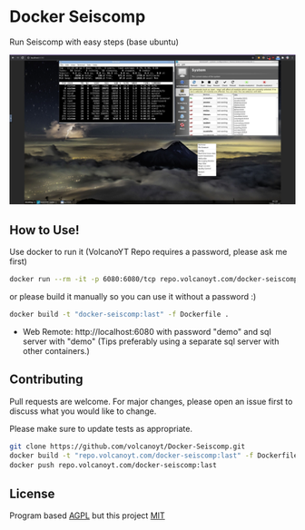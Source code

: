 # Docker Seiscomp

Run Seiscomp with easy steps (base ubuntu)

![Screenshot](show_me.jpg)

## How to Use!

Use docker to run it (VolcanoYT Repo requires a password, please ask me first)

```bash
docker run --rm -it -p 6080:6080/tcp repo.volcanoyt.com/docker-seiscomp:last
```

or please build it manually so you can use it without a password :)

```bash
docker build -t "docker-seiscomp:last" -f Dockerfile .
```

- Web Remote: http://localhost:6080 with password "demo" and sql server with "demo" (Tips preferably using a separate sql server with other containers.)

## Contributing
Pull requests are welcome. For major changes, please open an issue first to discuss what you would like to change.

Please make sure to update tests as appropriate.

```bash
git clone https://github.com/volcanoyt/Docker-Seiscomp.git
docker build -t "repo.volcanoyt.com/docker-seiscomp:last" -f Dockerfile .
docker push repo.volcanoyt.com/docker-seiscomp:last
```

## License
Program based [AGPL](https://www.seiscomp.de/license/) but this project [MIT](https://choosealicense.com/licenses/mit/)